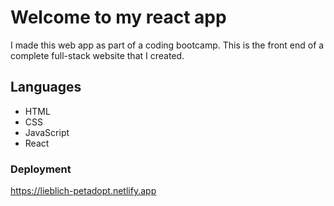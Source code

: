 # Welcome to my react app

I made this web app as part of a coding bootcamp. This is the front end of a complete full-stack website that I created.

## Languages

- HTML
- CSS
- JavaScript
- React

### Deployment

https://lieblich-petadopt.netlify.app
